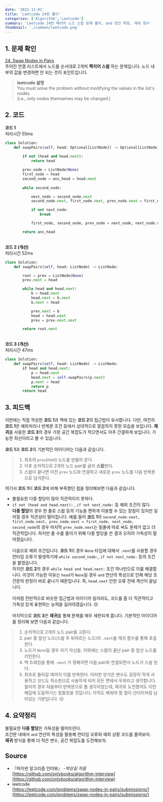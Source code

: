 ```yaml
---
date: '2022-11-01'
title: 'Leetcode 24번 풀이'
categories: ['Algorithm','Leetcode']
summary: 'Leetcode 24번 페어의 노드 스왑 문제 풀이, and 연산 특징, 재귀 함수'
thumbnail: './common/leetcode.png'
---
```

## 1. 문제 확인

[24. Swap Nodes in Pairs](https://leetcode.com/problems/swap-nodes-in-pairs/)
\
주어진 연결 리스트에서 노드를 순서대로 2개씩 **짝지어 스왑** 하는 문제입니다. 노드 내부의 값을 변경하면 안 되는 것이 포인트입니다.
> **leetcode 설명**  
> You must solve the problem without modifying the values in the list's nodes  
> (i.e., only nodes themselves may be changed.)

## 2. 코드

**코드 1**  
처리시간 55ms
```py
class Solution:
    def swapPairs(self, head: Optional[ListNode]) -> Optional[ListNode]:
        
        if not (head and head.next):
            return head

        prev_node = ListNode(None)
        first_node = head
        second_node = ans_head = head.next
        
        while second_node:

            next_node = second_node.next
            second_node.next, first_node.next, prev_node.next = first_node, next_node, second_node

            if not next_node:
                break

            first_node, second_node, prev_node = next_node, next_node.next, first_node

        return ans_head
```
\
**코드 2 (개선)**  
처리시간 52ms
```py
class Solution:
    def swapPairs(self, head: ListNode) -> ListNode:

        root = prev = ListNode(None)
        prev.next = head

        while head and head.next:
            b = head.next
            head.next = b.next
            b.next = head

            prev.next = b
            head = head.next
            prev = prev.next.next

        return root.next
```
\
**코드 3 (개선)**  
처리시간 47ms
```py
class Solution:
    def swapPairs(self, head: ListNode) -> ListNode:
        if head and head.next:
            p = head.next
            head.next = self.swapPairs(p.next)
            p.next = head
            return p
        return head
```

## 3. 피드백
이번에는 직접 작성한 **코드 1**과 책에 있는 **코드 2**의 접근법이 유사합니다. 다만, 여전히 **코드 1**은 예외처리나 반복문 조건 등에서 상대적으로 깔끔하지 못한 모습을 보입니다. **재귀**를 사용한 **코드 3**의 경우 가장 공간 복잡도가 적으면서도 아주 간결하게 보입니다. 가능한 최선이라고 볼 수 있습니다.  
\
**코드 1**과 **코드 2**의 기본적인 아이디어는 다음과 같습니다.

> 1. 최초의 `prev`(root) 노드를 만들어 준다. 
> 2. 이후 순차적으로 2개의 노드 pair를 골라 **스왑**한다.  
> 3. 스왑이 끝나면 이전 `prev` 노드와 연결하고 새로운 `prev` 노드를 다음 반복문으로 넘겨준다.    

여기서 **코드 1**이 **코드 2**에 비해 부족했던 점을 정리해보면 다음과 같습니다.  
- 불필요한 다중 할당이 많아 직관적이지 못하다.  
- `if not (head and head.next):` , `if not next_node:` 등 예외 조건이 많다.  
**다중 할당**의 경우 한 줄로 스왑 등의 기능을 편하게 이용할 수 있는 장점이 있지만 길어질 경우 직관성이 떨어집니다.
예를 들어 **코드 1**의 `second_node.next, first_node.next, prev_node.next = first_node, next_node, second_node`의
경우 마지막 `prev_node.next`는 밑줄에 따로 써도 문제가 없고 더 직관적입니다. 하지만 줄 수를 줄이기 위해 다중 할당을 쓴 결과 오히려 가독성이 떨어졌습니다.  
\
다음으로 예외 조건입니다. **코드 1**의 경우 `None` 타입에 대해서 `.next`를 사용할 경우 런타임 오류가 발생하기에  `while second_node:`, `if not next_node:` 등의 조건을 붙였습니다.  
하지만 **코드 2**의 경우 `while head and head.next:` 조건 하나만으로 이를 해결합니다. 이것이 가능한 이유는 `head`가 `None`일 경우 `and` 연산의 특성으로 인해 해당 조건문의 판정이 바로 끝나기 때문입니다. 즉, `head.next` 인한 오류 전에 계산이 끝납니다.  
\
이처럼 전반적으로 비슷한 접근법과 아이디어 일지라도, 코드를 좀 더 직관적이고 가독성 있게 표현하는 능력을 길러야겠습니다. 😔  
\
마지막으로 **코드 3**은 **재귀**를 통해 문제를 매우 세련되게 풉니다. 기본적인 아이디어를 정리해 보면 다음과 같습니다. 
> 1. 순차적으로 2개의 노드 pair를 고른다.  
> 2. pair 중 앞선 노드(스왑 후 뒤따르는 노드)의 `.next`를 재귀 함수를 통해 호출한다.  
> 3. 노드가 `None`일 경우 자기 자신을, 이외에는 스왑이 끝난 pair 중 앞선 노드를 리턴한다. 
> 3. 백 트래킹을 통해 `.next` 가 정해지면 다음 pair와 연결되면서 노드가 스왑 된다.  
> 4. 최초로 돌아갈 때까지 이를 반복한다.
이러한 방식은 변수도 굉장히 적게 사용하고 코드도 최소한으로 사용하게 되어 모든 면에서 우위라고 생각합니다. 필자의 경우 처음부터 반복문으로 풀 생각이었는데, 재귀로 도전했어도 이런 해답에 도달하기는 힘들었을 것입니다. 아직도 배워야 할 점이 산더미처럼 남아있는 기분입니다. 😥

## 4. 요약정리
불필요한 **다중 할당**은 가독성을 떨어뜨린다.  
조건문 내에서 `and` 연산의 특성을 활용해 런타임 오류와 예외 상황 코드를 줄여보자.  
**재귀** 방식을 통해 더 적은 변수, 공간 복잡도를 도전해보자.  

## Source

- 『파이썬 알고리즘 인터뷰』 *-박상길 지음*  
  [https://github.com/onlybooks/algorithm-interview](https://github.com/onlybooks/algorithm-interview)
- leetcode  
  [https://leetcode.com/problems/swap-nodes-in-pairs/submissions/](https://leetcode.com/problems/swap-nodes-in-pairs/submissions/)